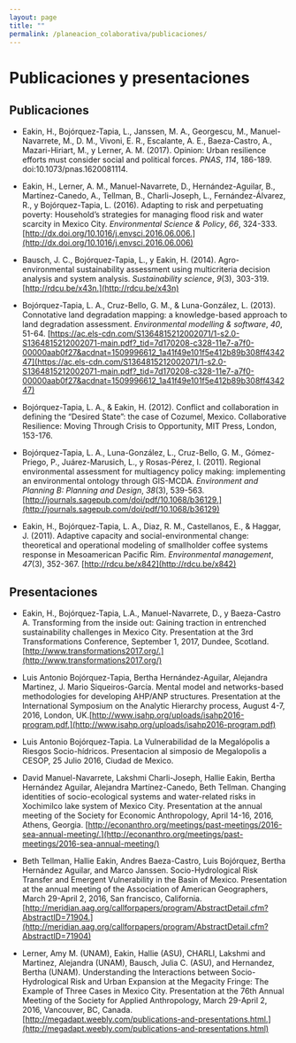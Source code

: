 ```yaml
---
layout: page
title: ""
permalink: /planeacion_colaborativa/publicaciones/
---
```


# Publicaciones y presentaciones

Publicaciones
-------------

-   Eakin, H., Bojórquez-Tapia, L., Janssen, M. A., Georgescu, M.,
    Manuel-Navarrete, M., D. M., Vivoni, E. R., Escalante, A. E.,
    Baeza-Castro, A., Mazari-Hiriart, M., y Lerner, A. M. (2017).
    Opinion: Urban resilience efforts must consider social and political
    forces. *PNAS*, *114*, 186-189. doi:10.1073/pnas.1620081114.

-   Eakin, H., Lerner, A. M., Manuel-Navarrete, D., Hernández-Aguilar,
    B., Martínez-Canedo, A., Tellman, B., Charli-Joseph, L.,
    Fernández-Álvarez, R., y Bojórquez-Tapia, L. (2016). Adapting to
    risk and perpetuating poverty: Household’s strategies for managing
    flood risk and water scarcity in Mexico City. *Environmental Science
    & Policy*, *66*, 324-333.
    [http://dx.doi.org/10.1016/j.envsci.2016.06.006.](http://dx.doi.org/10.1016/j.envsci.2016.06.006)
-   Bausch, J. C., Bojórquez-Tapia, L., y Eakin, H. (2014).
    Agro-environmental sustainability assessment using multicriteria
    decision analysis and system analysis. *Sustainability science*,
    *9*(3), 303-319. [http://rdcu.be/x43n.](http://rdcu.be/x43n)

- Bojórquez-Tapia, L. A., Cruz-Bello, G. M., & Luna-González, L. (2013). Connotative land degradation mapping: a knowledge-based approach to land degradation assessment. *Environmental modelling & software*, *40*, 51-64.
[https://ac.els-cdn.com/S1364815212002071/1-s2.0-S1364815212002071-main.pdf?_tid=7d170208-c328-11e7-a7f0-00000aab0f27&acdnat=1509996612_1a41f49e101f5e412b89b308ff434247](https://ac.els-cdn.com/S1364815212002071/1-s2.0-S1364815212002071-main.pdf?_tid=7d170208-c328-11e7-a7f0-00000aab0f27&acdnat=1509996612_1a41f49e101f5e412b89b308ff434247)

- Bojórquez-Tapia, L. A., & Eakin, H. (2012). Conflict and collaboration in defining the “Desired State”: the case of Cozumel, Mexico. Collaborative Resilience: Moving Through Crisis to Opportunity, MIT Press, London, 153-176.


-   Bojórquez-Tapia, L. A., Luna-González, L., Cruz-Bello, G. M.,
    Gómez-Priego, P., Juárez-Marusich, L., y Rosas-Pérez, I. (2011).
    Regional environmental assessment for multiagency policy making:
    implementing an environmental ontology through GIS-MCDA.
    *Environment and Planning B: Planning and Design*, *38*(3), 539-563.
    [http://journals.sagepub.com/doi/pdf/10.1068/b36129.](http://journals.sagepub.com/doi/pdf/10.1068/b36129)

-	Eakin, H., Bojórquez-Tapia, L. A., Diaz, R. M., Castellanos, E., & Haggar, J. (2011). Adaptive capacity and social-environmental change: theoretical and operational modeling of smallholder coffee systems response in Mesoamerican Pacific Rim. *Environmental management*, *47*(3), 352-367. [http://rdcu.be/x842](http://rdcu.be/x842)


Presentaciones
--------------

-   Eakin, H., Bojórquez-Tapia, L.A., Manuel-Navarrete, D., y
    Baeza-Castro A. Transforming from the inside out: Gaining traction
    in entrenched sustainability challenges in Mexico City. Presentation
    at the 3rd Transformations Conference, September 1, 2017, Dundee,
    Scotland.
    [http://www.transformations2017.org/.](http://www.transformations2017.org/)

-   Luis Antonio Bojórquez-Tapia, Bertha Hernández-Aguilar, Alejandra
    Martinez, J. Mario Siqueiros-García. Mental model and networks-based
    methodologies for developing AHP/ANP structures. Presentation at the
    International Symposium on the Analytic Hierarchy process, August
    4-7, 2016, London,
    UK.[http://www.isahp.org/uploads/isahp2016-program.pdf.](http://www.isahp.org/uploads/isahp2016-program.pdf)

-   Luis Antonio Bojórquez-Tapia. La Vulnerabilidad de la Megalópolis a
    Riesgos Socio-hídricos. Presentacion al simposio de Megalopolis a
    CESOP, 25 Julio 2016, Ciudad de Mexico.

-   David Manuel-Navarrete, Lakshmi Charli-Joseph, Hallie Eakin, Bertha
    Hernández Aguilar, Alejandra Martínez-Canedo, Beth Tellman. Changing
    identities of socio-ecological systems and water-related risks in
    Xochimilco lake system of Mexico City. Presentation at the annual
    meeting of the Society for Economic Anthropology, April 14-16, 2016,
    Athens, Georgia.
    [http://econanthro.org/meetings/past-meetings/2016-sea-annual-meeting/.](http://econanthro.org/meetings/past-meetings/2016-sea-annual-meeting/)

-   Beth Tellman, Hallie Eakin, Andres Baeza-Castro, Luis Bojórquez,
    Bertha Hernández Aguilar, and Marco Janssen. Socio-Hydrological Risk
    Transfer and Emergent Vulnerability in the Basin of Mexico.
    Presentation at the annual meeting of the Association of American
    Geographers, March 29-April 2, 2016, San francisco, California.
    [http://meridian.aag.org/callforpapers/program/AbstractDetail.cfm?AbstractID=71904.](http://meridian.aag.org/callforpapers/program/AbstractDetail.cfm?AbstractID=71904)

-   Lerner, Amy M. (UNAM), Eakin, Hallie (ASU), CHARLI, Lakshmi and
    Martinez, Alejandra (UNAM), Bausch, Julia C. (ASU), and Hernandez,
    Bertha (UNAM). Understanding the Interactions between
    Socio-Hydrological Risk and Urban Expansion at the Megacity Fringe:
    The Example of Three Cases in Mexico City​. Presentation at the 76th
    Annual Meeting of the Society for Applied Anthropology, March
    29-April 2, 2016, Vancouver, BC, Canada.
    [http://megadapt.weebly.com/publications-and-presentations.html.](http://megadapt.weebly.com/publications-and-presentations.html)
